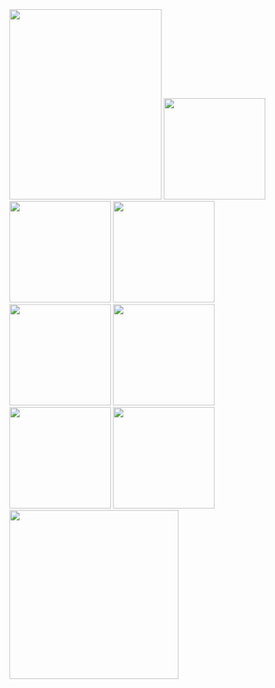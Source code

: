 <img src='https://cdn.jsdelivr.net/gh/QingHongJiao/cdn/pao/p1.png' height="338" width="270" />
<img src='https://cdn.jsdelivr.net/gh/QingHongJiao/cdn/pao/p2.png' height="180" width="180" />
<img src='https://cdn.jsdelivr.net/gh/QingHongJiao/cdn/pao/p3.png' height="180" width="180" />
<img src='https://cdn.jsdelivr.net/gh/QingHongJiao/cdn/pao/p4.png' height="180" width="180" />
<img src='https://cdn.jsdelivr.net/gh/QingHongJiao/cdn/pao/p5.png' height="180" width="180" />
<img src='https://cdn.jsdelivr.net/gh/QingHongJiao/cdn/pao/p6.png' height="180" width="180" />
<img src='https://cdn.jsdelivr.net/gh/QingHongJiao/cdn/pao/p7.png' height="180" width="180" />
<img src='https://cdn.jsdelivr.net/gh/QingHongJiao/cdn/pao/p8.png' height="180" width="180" />
<img src='https://cdn.jsdelivr.net/gh/QingHongJiao/cdn/pao/p9.png' height="300" width="300" />
